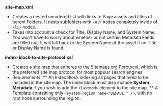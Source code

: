 **site-map.xml**

* Creates a nested unordered list with links to Page assets and titles of parent Folders. It nests subfolders with `<ul>` nodes completely inside of `<li>` nodes.
* Takes into account a check for Title, Display Name, and System Name. You won't have to worry about whether or not certain Metadata Fields are filled out. It will fall back to the System Name of the asset if no Title or Display Name is found.

**index-block-to-site-protocol.xsl**
* Creates a site map that adheres to the [Sitemaps.org Porotocol](http://www.sitemaps.org/), which is the preferred site map protocol for most popular search engines.
* Requirements: 
** An Index Block indexing all pages that need to be included in the site map. The index block must also include **System Metadata** if you wish to add the `<lastmod>` element to the site map.
** A Template containing only `<system-region name="DEFAULT" />`, with no root node surrounding the region.